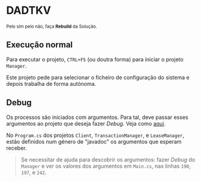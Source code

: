 # DADTKV
<small>Pelo sim pelo não, faça **Rebuild** da Solução.</small>

## Execução normal
Para executar o projeto, `CTRL+F5` (ou doutra forma) para iniciar o projeto `Manager`.

Este projeto pede para selecionar o ficheiro de configuração do sistema e depois trabalha de forma autónoma.

## Debug
Os processos são iniciados com argumentos. Para tal, deve passar esses argumentos ao projeto que deseja fazer *Debug*. Veja como [aqui](https://stackoverflow.com/a/276547).

No `Program.cs` dos projetos `Client`, `TransactionManager`, e `LeaseManager`, estão definidos num género de "javadoc" os argumentos que esperam receber.

> Se necessitar de ajuda para descobrir os argumentos: fazer *Debug* do `Manager` e ver os valores dos argumentos em `Main.cs`, nas linhas `190`, `197`, e `242`.
